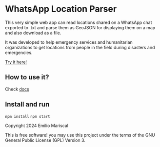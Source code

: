 # WhatsApp Location Parser

This very simple web app can read locations shared on a WhatsApp chat exported to .txt
and parse them as GeoJSON for displaying them on a map and also download as a file.

It was developed to help emergency services and humanitarian organizations to get
locations from people in the field during disasters and emergencies.

[Try it here!](https://emi420.github.io/whatsapp-location-parser/)

## How to use it?

Check [docs](https://github.com/emi420/whatsapp-location-parser/tree/master/docs)

## Install and run

`npm install`
`npm start`

Copyright 2024 Emilio Mariscal

This is free software! you may use this project under the terms of the GNU General Public License (GPL) Version 3.
